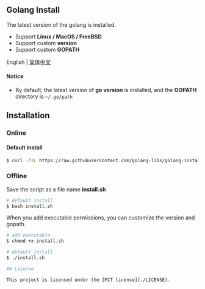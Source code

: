 Golang Install
------
The latest version of the golang is installed.   
- Support **Linux / MacOS / FreeBSD**
- Support custom **version**  
- Support custom **GOPATH** 
   
English | [简体中文](./README_CN.md)

#### Notice
- By default, the latest version of **go version** is installed, and the **GOPATH** directory is ```~/.go/path```

## Installation
### Online
#### Default install 
```sh
$ curl -fsL https://raw.githubusercontent.com/golang-libs/golang-install/main/install.sh | bash
```

### Offline
Save the script as a file name **install.sh**    

```sh
# default install
$ bash install.sh   
```
  
When you add executable permissions, you can customize the version and gopath.   
```sh
# add executable
$ chmod +x install.sh

# default install
$ ./install.sh

## License

This project is licensed under the [MIT license](./LICENSE).
